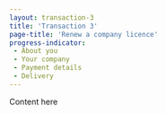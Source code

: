 ```yaml
---
layout: transaction-3
title: 'Transaction 3'
page-title: 'Renew a company licence'
progress-indicator:
 - About you
 - Your company
 - Payment details
 - Delivery
---
```


Content here


